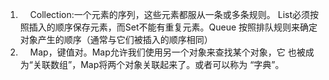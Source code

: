 1. &nbsp;&nbsp;&nbsp;&nbsp;Collection:一个元素的序列，这些元素都服从一条或多条规则。
List必须按照插入的顺序保存元素，而Set不能有重复元素。Queue
按照排队规则来确定对象产生的顺序（通常与它们被插入的顺序相同）
2. &nbsp;&nbsp;&nbsp;&nbsp;Map，键值对。Map允许我们使用另一个对象来查找某个对象，它
也被成为“关联数组”，Map将两个对象关联起来了。或者可以称为
“字典”。